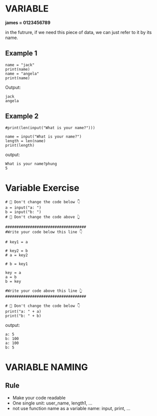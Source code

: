 # VARIABLE

**james = 0123456789**

in the futrure, if we need this piece of data, we can just refer to it by its name.

## Example 1

    name = "jack"
    print(name)
    name = "angela"
    print(name)
    
Output:

    jack 
    angela
    
## Example 2

    #print(len(input("What is your name?")))

    name = input("What is your name?")
    length = len(name)
    print(length)
    
output:

    What is your name?phung
    5
    
# Variable Exercise

    # 🚨 Don't change the code below 👇
    a = input("a: ")
    b = input("b: ")
    # 🚨 Don't change the code above 👆

    ####################################
    #Write your code below this line 👇

    # key1 = a

    # key2 = b
    # a = key2

    # b = key1

    key = a
    a = b
    b = key

    #Write your code above this line 👆
    ####################################

    # 🚨 Don't change the code below 👇
    print("a: " + a)
    print("b: " + b) 

output:

    a: 5
    b: 100
    a: 100
    b: 5


# VARIABLE NAMING
## Rule
- Make your code readable
- One single unit: user_name, length1, ...
- not use function name as a variable name: input, print, ...
